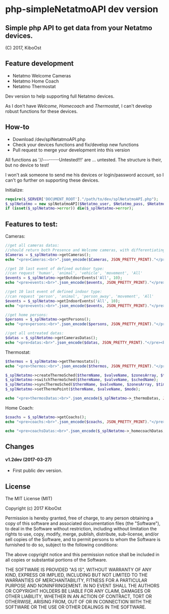 # php-simpleNetatmoAPI dev version

## Simple php API to get data from your Netatmo devices.
(C) 2017, KiboOst

## Feature development

- Netatmo Welcome Cameras
- Netatmo Home Coach
- Netatmo Thermostat

Dev version to help supporting full Netatmo devices.

As I don't have *Welcome*, *Homecoach* and *Thermostat*, I can't develop robust functions for these devices.

## How-to

- Download /dev/splNetatmoAPI.php
- Check your devices functions and fix/develop new functions
- Pull request to merge your development into this version

All functions as '//--------Untested!!!' are ... untested. The structure is their, but no device to test!

I won't ask someone to send me his devices or login/password account, so I can't go further on supporting these devices.

Initialize:

```php
require($_SERVER['DOCUMENT_ROOT']."/path/to/dev/splNetatmoAPI.php");
$_splNetatmo = new splNetatmoAPI($Netatmo_user, $Netatmo_pass, $Netatmo_app_id, $Netatmo_app_secret);
if (isset($_splNetatmo->error)) die($_splNetatmo->error);
```

## Features to test:

Cameras:

```php
//get all cameras datas:
//should return both Presence and Welcome cameras, with differentiating ['type']
$Cameras = $_splNetatmo->getCameras();
echo "<pre>Cameras:<br>".json_encode($Cameras, JSON_PRETTY_PRINT)."</pre><br>";

//get 10 last event of defined outdoor type:
//can request 'human', 'animal', 'vehicle', 'movement', 'All'
$events = $_splNetatmo->getOutdoorEvents('All', 10);
echo "<pre>events:<br>".json_encode($events, JSON_PRETTY_PRINT)."</pre><br>";

//get 10 last event of defined indoor type:
//can request 'person', 'animal', 'person_away', 'movement', 'All'
$events = $_splNetatmo->getIndoorEvents('All', 10);
echo "<pre>events:<br>".json_encode($events, JSON_PRETTY_PRINT)."</pre><br>";

//get home persons:
$persons = $_splNetatmo->getPersons();
echo "<pre>persons:<br>".json_encode($persons, JSON_PRETTY_PRINT)."</pre><br>";

//get all untreated datas:
$datas = $_splNetatmo->getCamerasDatas();
echo "<pre>datas:<br>".json_encode($datas, JSON_PRETTY_PRINT)."</pre><br>";
```

Thermostat:

```php
$thermos = $_splNetatmo->getThermostats();
echo "<pre>thermos:<br>".json_encode($thermos, JSON_PRETTY_PRINT)."</pre><br>";

$_splNetatmo->createThermoSched($thermName, $valveName, $zonesArray, $timesArray, $schedName);
$_splNetatmo->switchThermoSched($thermName, $valveName, $schedName);
$_splNetatmo->syncThermoSched($thermName, $valveName, $zonesArray, $timesArray);
$_splNetatmo->setThermoPoint($thermName, $valveName, $mode);

echo "<pre>thermosDatas:<br>".json_encode($_splNetatmo->_thermoDatas, JSON_PRETTY_PRINT)."</pre><br>";
```

Home Coach:

```php
$coachs = $_splNetatmo->getCoachs();
echo "<pre>coachs:<br>".json_encode($coachs, JSON_PRETTY_PRINT)."</pre><br>";

echo "<pre>coachsDatas:<br>".json_encode($_splNetatmo->_homecoachDatas, JSON_PRETTY_PRINT)."</pre><br>";
```

## Changes

#### v1.2dev (2017-03-27)
- First public dev version.

## License

The MIT License (MIT)

Copyright (c) 2017 KiboOst

Permission is hereby granted, free of charge, to any person obtaining a copy
of this software and associated documentation files (the "Software"), to deal
in the Software without restriction, including without limitation the rights
to use, copy, modify, merge, publish, distribute, sub-license, and/or sell
copies of the Software, and to permit persons to whom the Software is
furnished to do so, subject to the following conditions:

The above copyright notice and this permission notice shall be included in all
copies or substantial portions of the Software.

THE SOFTWARE IS PROVIDED "AS IS", WITHOUT WARRANTY OF ANY KIND, EXPRESS OR
IMPLIED, INCLUDING BUT NOT LIMITED TO THE WARRANTIES OF MERCHANTABILITY,
FITNESS FOR A PARTICULAR PURPOSE AND NONINFRINGEMENT. IN NO EVENT SHALL THE
AUTHORS OR COPYRIGHT HOLDERS BE LIABLE FOR ANY CLAIM, DAMAGES OR OTHER
LIABILITY, WHETHER IN AN ACTION OF CONTRACT, TORT OR OTHERWISE, ARISING FROM,
OUT OF OR IN CONNECTION WITH THE SOFTWARE OR THE USE OR OTHER DEALINGS IN THE
SOFTWARE.

